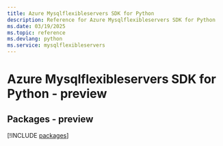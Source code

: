 ```yaml
---
title: Azure Mysqlflexibleservers SDK for Python
description: Reference for Azure Mysqlflexibleservers SDK for Python
ms.date: 03/19/2025
ms.topic: reference
ms.devlang: python
ms.service: mysqlflexibleservers
---
```

# Azure Mysqlflexibleservers SDK for Python - preview
## Packages - preview
[!INCLUDE [packages](mysqlflexibleservers-index.md)]
